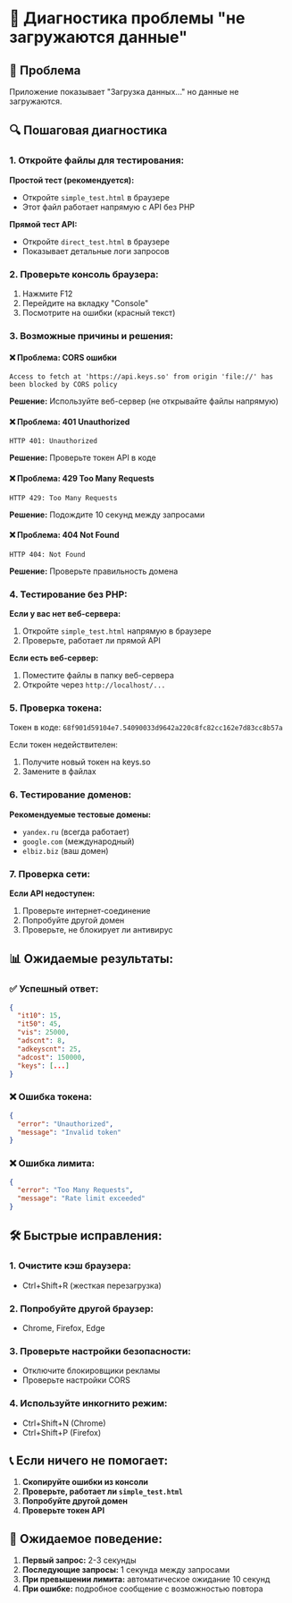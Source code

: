 # 🔧 Диагностика проблемы "не загружаются данные"

## 🚨 Проблема
Приложение показывает "Загрузка данных..." но данные не загружаются.

## 🔍 Пошаговая диагностика

### 1. Откройте файлы для тестирования:

**Простой тест (рекомендуется):**
- Откройте `simple_test.html` в браузере
- Этот файл работает напрямую с API без PHP

**Прямой тест API:**
- Откройте `direct_test.html` в браузере
- Показывает детальные логи запросов

### 2. Проверьте консоль браузера:
1. Нажмите F12
2. Перейдите на вкладку "Console"
3. Посмотрите на ошибки (красный текст)

### 3. Возможные причины и решения:

#### ❌ **Проблема: CORS ошибки**
```
Access to fetch at 'https://api.keys.so' from origin 'file://' has been blocked by CORS policy
```
**Решение:** Используйте веб-сервер (не открывайте файлы напрямую)

#### ❌ **Проблема: 401 Unauthorized**
```
HTTP 401: Unauthorized
```
**Решение:** Проверьте токен API в коде

#### ❌ **Проблема: 429 Too Many Requests**
```
HTTP 429: Too Many Requests
```
**Решение:** Подождите 10 секунд между запросами

#### ❌ **Проблема: 404 Not Found**
```
HTTP 404: Not Found
```
**Решение:** Проверьте правильность домена

### 4. Тестирование без PHP:

**Если у вас нет веб-сервера:**
1. Откройте `simple_test.html` напрямую в браузере
2. Проверьте, работает ли прямой API

**Если есть веб-сервер:**
1. Поместите файлы в папку веб-сервера
2. Откройте через `http://localhost/...`

### 5. Проверка токена:

Токен в коде: `68f901d59104e7.54090033d9642a220c8fc82cc162e7d83cc8b57a`

Если токен недействителен:
1. Получите новый токен на keys.so
2. Замените в файлах

### 6. Тестирование доменов:

**Рекомендуемые тестовые домены:**
- `yandex.ru` (всегда работает)
- `google.com` (международный)
- `elbiz.biz` (ваш домен)

### 7. Проверка сети:

**Если API недоступен:**
1. Проверьте интернет-соединение
2. Попробуйте другой домен
3. Проверьте, не блокирует ли антивирус

## 📊 Ожидаемые результаты:

### ✅ **Успешный ответ:**
```json
{
  "it10": 15,
  "it50": 45,
  "vis": 25000,
  "adscnt": 8,
  "adkeyscnt": 25,
  "adcost": 150000,
  "keys": [...]
}
```

### ❌ **Ошибка токена:**
```json
{
  "error": "Unauthorized",
  "message": "Invalid token"
}
```

### ❌ **Ошибка лимита:**
```json
{
  "error": "Too Many Requests",
  "message": "Rate limit exceeded"
}
```

## 🛠️ Быстрые исправления:

### 1. Очистите кэш браузера:
- Ctrl+Shift+R (жесткая перезагрузка)

### 2. Попробуйте другой браузер:
- Chrome, Firefox, Edge

### 3. Проверьте настройки безопасности:
- Отключите блокировщики рекламы
- Проверьте настройки CORS

### 4. Используйте инкогнито режим:
- Ctrl+Shift+N (Chrome)
- Ctrl+Shift+P (Firefox)

## 📞 Если ничего не помогает:

1. **Скопируйте ошибки из консоли**
2. **Проверьте, работает ли `simple_test.html`**
3. **Попробуйте другой домен**
4. **Проверьте токен API**

## 🎯 Ожидаемое поведение:

1. **Первый запрос:** 2-3 секунды
2. **Последующие запросы:** 1 секунда между запросами
3. **При превышении лимита:** автоматическое ожидание 10 секунд
4. **При ошибке:** подробное сообщение с возможностью повтора
